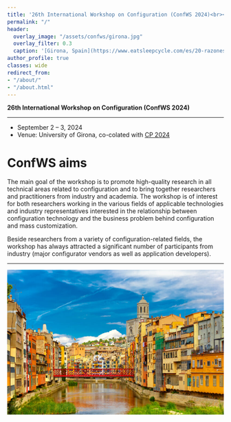 ```yaml
---
title: '26th International Workshop on Configuration (ConfWS 2024)<br><span style="font-size: 60%;">Girona, Spain. Sep 2-3, 2024</span>'
permalink: "/"
header:
  overlay_image: "/assets/confws/girona.jpg"
  overlay_filter: 0.3
  caption: '[Girona, Spain](https://www.eatsleepcycle.com/es/20-razones-por-que-vivir-en-girona-es-increible/)'
author_profile: true
classes: wide
redirect_from:
- "/about/"
- "/about.html"
---
```


**26th International Workshop on Configuration (ConfWS 2024)**

---
- September 2 – 3, 2024
- Venue: University of Girona, co-colated with [CP 2024](https://cp2024.a4cp.org/)

# ConfWS aims
The main goal of the workshop is to promote high-quality research in all technical areas related to configuration and to bring together researchers and practitioners from industry and academia. The workshop is of interest for both researchers working in the various fields of applicable technologies and industry representatives interested in the relationship between configuration technology and the business problem behind configuration and mass customization.

Beside researchers from a variety of configuration-related fields, the workshop has always attracted a significant number of participants from industry (major configurator vendors as well as application developers).

---

![ConfWS will be at Girona](/assets/confws/girona.jpg "ConfWS will be at Girona")


